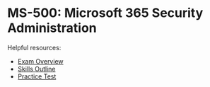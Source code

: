 # MS-500: Microsoft 365 Security Administration

Helpful resources:
- [Exam Overview](https://docs.microsoft.com/en-us/certifications/exams/ms-500)  
- [Skills Outline](https://query.prod.cms.rt.microsoft.com/cms/api/am/binary/RE3VEI3)
- [Practice Test](https://www.measureup.com/ms-500-microsoft-365-security-administration.html)

